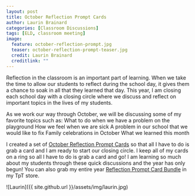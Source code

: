 ```yaml
---
layout: post
title: October Reflection Prompt Cards
author: Laurin Brainard
categories: [Classroom Discussions]
tags: [ELD, classroom meeting]
image:
  feature: october-reflection-prompt.jpg
  teaser: october-reflection-prompt-teaser.jpg
  credit: Laurin Brainard
  creditlink: ""
---
```

Reflection in the classroom is an important part of learning. When we take the time to allow our students to reflect during the school day, it gives them a chance to soak in all that they learned that day. This year, I am closing each school day with a closing circle where we discuss and reflect on important topics in the lives of my students. 

As we work our way through October, we will be discussing some of my favorite topics such as:
   What to do when we have a problem on the playground
   How we feel when we are sick
   A problem in our school that we would like to fix
   Family celebrations in October
   What we learned this month

I created a set of [October Reflection Prompt Cards](http://bit.ly/2i6alNK) so that all I have to do is grab a card and I am ready to start our closing circle. I keep all of my cards on a ring so all I have to do is grab a card and go! I am learning so much about my students through these quick discussions and the year has only begun! You can also grab my entire year [Reflection Prompt Card Bundle](http://bit.ly/2wSgnEh) in my TpT store. 

![Laurin]({{ site.github.url }}/assets/img/laurin.jpg)